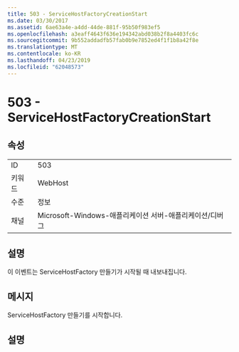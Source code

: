 ```yaml
---
title: 503 - ServiceHostFactoryCreationStart
ms.date: 03/30/2017
ms.assetid: 6ae63a4e-a4dd-44de-881f-95b50f983ef5
ms.openlocfilehash: a3eaff4643f636e194342abd038b2f8a4403fc6c
ms.sourcegitcommit: 9b552addadfb57fab0b9e7852ed4f1f1b8a42f8e
ms.translationtype: MT
ms.contentlocale: ko-KR
ms.lasthandoff: 04/23/2019
ms.locfileid: "62048573"
---
```

# <a name="503---servicehostfactorycreationstart"></a>503 - ServiceHostFactoryCreationStart
## <a name="properties"></a>속성  
  
|||  
|-|-|  
|ID|503|  
|키워드|WebHost|  
|수준|정보|  
|채널|Microsoft-Windows-애플리케이션 서버-애플리케이션/디버그|  
  
## <a name="description"></a>설명  
 이 이벤트는 ServiceHostFactory 만들기가 시작될 때 내보내집니다.  
  
## <a name="message"></a>메시지  
 ServiceHostFactory 만들기를 시작합니다.  
  
## <a name="details"></a>설명
